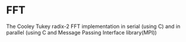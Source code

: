 # FFT
The Cooley Tukey radix-2 FFT implementation in serial (using C) and in parallel (using C and Message Passing Interface library(MPI))

